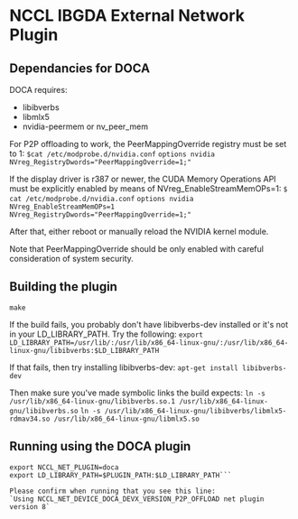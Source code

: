 # NCCL IBGDA External Network Plugin

## Dependancies for DOCA
DOCA requires:
 - libibverbs
 - libmlx5
 - nvidia-peermem or nv_peer_mem

For P2P offloading to work, the PeerMappingOverride registry must be set to 1:
`$cat /etc/modprobe.d/nvidia.conf`
`options nvidia NVreg_RegistryDwords="PeerMappingOverride=1;"`

If the display driver is r387 or newer, the CUDA Memory Operations API must be explicitly enabled by means of NVreg_EnableStreamMemOPs=1:
`$ cat /etc/modprobe.d/nvidia.conf`
`options nvidia NVreg_EnableStreamMemOPs=1 NVreg_RegistryDwords="PeerMappingOverride=1;"`

After that, either reboot or manually reload the NVIDIA kernel module.

Note that PeerMappingOverride should be only enabled with careful consideration of system security. 

## Building the plugin
`make`

If the build fails, you probably don't have libibverbs-dev installed or it's not in your LD_LIBRARY_PATH. Try the following:
`export LD_LIBRARY_PATH=/usr/lib/:/usr/lib/x86_64-linux-gnu/:/usr/lib/x86_64-linux-gnu/libibverbs:$LD_LIBRARY_PATH`

If that fails, then try installing libibverbs-dev:
`apt-get install libibverbs-dev`

Then make sure you've made symbolic links the build expects:
`ln -s /usr/lib/x86_64-linux-gnu/libibverbs.so.1 /usr/lib/x86_64-linux-gnu/libibverbs.so`
`ln -s /usr/lib/x86_64-linux-gnu/libibverbs/libmlx5-rdmav34.so /usr/lib/x86_64-linux-gnu/libmlx5.so`

## Running using the DOCA plugin
```export PLUGIN_PATH=$(pwd)
export NCCL_NET_PLUGIN=doca
export LD_LIBRARY_PATH=$PLUGIN_PATH:$LD_LIBRARY_PATH```

Please confirm when running that you see this line:
`Using NCCL_NET_DEVICE_DOCA_DEVX_VERSION_P2P_OFFLOAD net plugin version 8`
